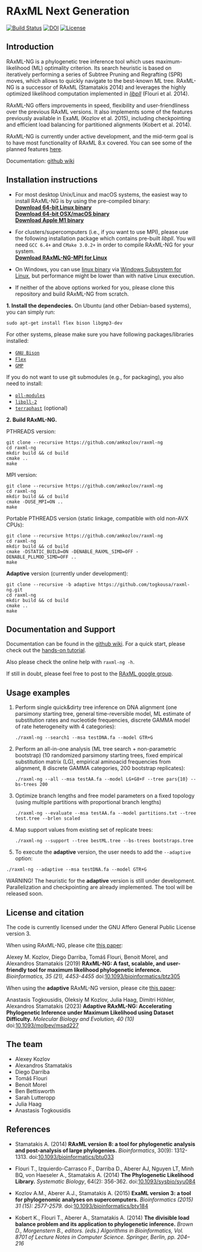 # RAxML Next Generation

[![Build Status](https://www.travis-ci.org/amkozlov/raxml-ng.svg?branch=master)](https://www.travis-ci.org/amkozlov/raxml-ng) [![DOI](https://zenodo.org/badge/75947982.svg)](https://zenodo.org/badge/latestdoi/75947982) [![License](https://img.shields.io/badge/license-AGPL-blue.svg)](http://www.gnu.org/licenses/agpl-3.0.en.html)

## Introduction

RAxML-NG is a phylogenetic tree inference tool which uses maximum-likelihood (ML) optimality criterion. Its search heuristic is based on iteratively performing a series of Subtree Pruning and Regrafting (SPR) moves, which allows to quickly navigate to the best-known ML tree. RAxML-NG is a successor of RAxML (Stamatakis 2014) and leverages the highly optimized likelihood computation implemented in [*libpll*](https://github.com/xflouris/libpll) (Flouri et al. 2014).

RAxML-NG offers improvements in speed, flexibility and user-friendliness over the previous RAxML versions. It also implements some of the features previously available in ExaML (Kozlov et al. 2015), including checkpointing and efficient load balancing for partitioned alignments (Kobert et al. 2014).

RAxML-NG is currently under active development, and the mid-term goal is to have most functionality of RAxML 8.x covered.
You can see some of the planned features [here](https://github.com/amkozlov/raxml-ng/issues).

Documentation: [github wiki](https://github.com/amkozlov/raxml-ng/wiki)

## Installation instructions

* For most desktop Unix/Linux and macOS systems, the easiest way to install RAxML-NG is by using the pre-compiled binary:  
[**Download 64-bit Linux binary**](https://github.com/amkozlov/raxml-ng/releases/download/1.2.1/raxml-ng_v1.2.1_linux_x86_64.zip)  
[**Download 64-bit OSX/macOS binary**](https://github.com/amkozlov/raxml-ng/releases/download/1.2.1/raxml-ng_v1.2.1_macos_x86_64.zip)   
[**Download Apple M1 binary**](https://github.com/amkozlov/raxml-ng/releases/download/1.2.1/raxml-ng_v1.2.1_macos_M1.zip)

* For clusters/supercomputers (i.e., if you want to use MPI), please use the following installation package which contains pre-built *libpll*. You will need `GCC 6.4+` and `CMake 3.0.2+` in order to compile RAxML-NG for your system.  
[**Download RAxML-NG-MPI for Linux**](https://github.com/amkozlov/raxml-ng/releases/download/1.2.1/raxml-ng_v1.2.1_linux_x86_64_MPI.zip)

* On Windows, you can use [linux binary](https://github.com/amkozlov/raxml-ng/releases/download/1.2.1/raxml-ng_v1.2.1_linux_x86_64.zip) via [Windows Subsystem for Linux](https://ubuntu.com/wsl), but performance might be lower than with native Linux execution. 

* If neither of the above options worked for you, please clone this repository and build RAxML-NG from scratch.

**1. Install the dependecies.** On Ubuntu (and other Debian-based systems), you can simply run:
```
sudo apt-get install flex bison libgmp3-dev
```
For other systems, please make sure you have following packages/libraries installed:  
- [`GNU Bison`](http://www.gnu.org/software/bison/)
- [`Flex`](http://flex.sourceforge.net/) 
- [`GMP`](https://gmplib.org/)

If you do not want to use git submodules (e.g., for packaging), you also need to install:
- [`pll-modules`](https://github.com/ddarriba/pll-modules/) 
- [`libpll-2`](https://github.com/xflouris/libpll-2)
- [`terraphast`](https://github.com/amkozlov/terraphast-one) (optional)

**2. Build RAxML-NG.**

PTHREADS version:

```
git clone --recursive https://github.com/amkozlov/raxml-ng
cd raxml-ng
mkdir build && cd build
cmake ..
make
```

MPI version:

```
git clone --recursive https://github.com/amkozlov/raxml-ng
cd raxml-ng
mkdir build && cd build
cmake -DUSE_MPI=ON ..
make
```

Portable PTHREADS version (static linkage, compatible with old non-AVX CPUs):

```
git clone --recursive https://github.com/amkozlov/raxml-ng
cd raxml-ng
mkdir build && cd build
cmake -DSTATIC_BUILD=ON -DENABLE_RAXML_SIMD=OFF -DENABLE_PLLMOD_SIMD=OFF ..
make
```

**Adaptive** version (currently under development):

```
git clone --recursive -b adaptive https://github.com/togkousa/raxml-ng.git
cd raxml-ng
mkdir build && cd build
cmake ..
make
```

## Documentation and Support

Documentation can be found in the [github wiki](https://github.com/amkozlov/raxml-ng/wiki). 
For a quick start, please check out the [hands-on tutorial](https://github.com/amkozlov/raxml-ng/wiki/Tutorial).

Also please check the online help with `raxml-ng -h`.

If still in doubt, please feel free to post to the [RAxML google group](https://groups.google.com/forum/#!forum/raxml).

## Usage examples

  1. Perform single quick&dirty tree inference on DNA alignment 
     (one parsimony starting tree, general time-reversible model, ML estimate of substitution rates and
      nucleotide frequencies, discrete GAMMA model of rate heterogeneity with 4 categories):

     `./raxml-ng --search1 --msa testDNA.fa --model GTR+G`

  2. Perform an all-in-one analysis (ML tree search + non-parametric bootstrap) 
     (10 randomized parsimony starting trees, fixed empirical substitution matrix (LG),
      empirical aminoacid frequencies from alignment, 8 discrete GAMMA categories,
      200 bootstrap replicates):

     `./raxml-ng --all --msa testAA.fa --model LG+G8+F --tree pars{10} --bs-trees 200`


  3. Optimize branch lengths and free model parameters on a fixed topology
     (using multiple partitions with proportional branch lengths)

     `./raxml-ng --evaluate --msa testAA.fa --model partitions.txt --tree test.tree --brlen scaled`

  4. Map support values from existing set of replicate trees:

     `./raxml-ng --support --tree bestML.tree --bs-trees bootstraps.tree`

  5. To execute the **adaptive** version, the user needs to add the `--adaptive` option:

    ./raxml-ng --adaptive --msa testDNA.fa --model GTR+G

  
  WARNING! The heuristic for the **adaptive** version is still under development.
  Parallelization and checkpointing are already implemented. The tool will be released soon.

## License and citation

The code is currently licensed under the GNU Affero General Public License version 3.

When using RAxML-NG, please cite [this paper](https://doi.org/10.1093/bioinformatics/btz305):

Alexey M. Kozlov, Diego Darriba, Tom&aacute;&scaron; Flouri, Benoit Morel, and Alexandros Stamatakis (2019)
**RAxML-NG: A fast, scalable, and user-friendly tool for maximum likelihood phylogenetic inference.** 
*Bioinformatics, 35 (21), 4453-4455* 
doi:[10.1093/bioinformatics/btz305](https://doi.org/10.1093/bioinformatics/btz305)


When using the **adaptive** RAxML-NG version, please cite [this paper](https://academic.oup.com/mbe/article/40/10/msad227/7296053):

Anastasis Togkousidis, Oleksiy M Kozlov, Julia Haag, Dimitri Höhler, Alexandros Stamatakis (2023)
**Adaptive RAxML-NG: Accelerating Phylogenetic Inference under Maximum Likelihood using Dataset Difficulty.**
*Molecular Biology and Evolution, 40 (10)*
doi:[10.1093/molbev/msad227](https://doi.org/10.1093/molbev/msad227)

## The team

* Alexey Kozlov
* Alexandros Stamatakis
* Diego Darriba
* Tom&aacute;&scaron; Flouri
* Benoit Morel
* Ben Bettisworth
* Sarah Lutteropp
* Julia Haag
* Anastasis Togkousidis

## References

* Stamatakis A. (2014)
**RAxML version 8: a tool for phylogenetic analysis and post-analysis of large phylogenies.**
*Bioinformatics*, 30(9): 1312-1313.
doi:[10.1093/bioinformatics/btu033](http://dx.doi.org/10.1093/bioinformatics/btu033)

* Flouri T., Izquierdo-Carrasco F., Darriba D., Aberer AJ, Nguyen LT, Minh BQ, von Haeseler A., Stamatakis A. (2014)
**The Phylogenetic Likelihood Library.**
*Systematic Biology*, 64(2): 356-362.
doi:[10.1093/sysbio/syu084](http://dx.doi.org/10.1093/sysbio/syu084)

* Kozlov A.M., Aberer A.J., Stamatakis A. (2015)
**ExaML version 3: a tool for phylogenomic analyses on supercomputers.**
*Bioinformatics (2015) 31 (15): 2577-2579.*
doi:[10.1093/bioinformatics/btv184](https://doi.org/10.1093/bioinformatics/btv184)

* Kobert K., Flouri T., Aberer A., Stamatakis A. (2014)
**The divisible load balance problem and its application to phylogenetic inference.**
*Brown D., Morgenstern B., editors. (eds.) Algorithms in Bioinformatics, Vol. 8701 of Lecture Notes in Computer Science. Springer, Berlin, pp. 204–216*


